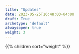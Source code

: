 ```yaml
---
title: "Updates"
date: 2023-05-25T16:48:03-04:00
draft: True
archetype: 'default'
alwaysopen: true
weight: 3
---
```


{{% children sort="weight" %}}

